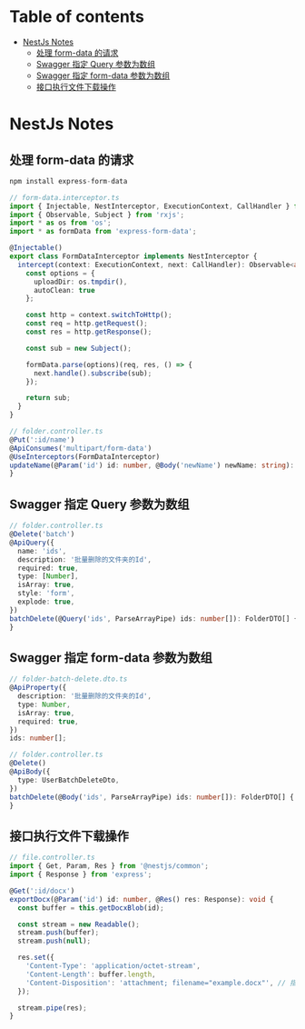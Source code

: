 # Table of contents

- [NestJs Notes](#nestjs-notes)
  - [处理 form-data 的请求](#处理-form-data-的请求)
  - [Swagger 指定 Query 参数为数组](#swagger-指定-query-参数为数组)
  - [Swagger 指定 form-data 参数为数组](#swagger-指定-form-data-参数为数组)
  - [接口执行文件下载操作](#接口执行文件下载操作)

# NestJs Notes

## 处理 form-data 的请求

```ts
npm install express-form-data

// form-data.interceptor.ts
import { Injectable, NestInterceptor, ExecutionContext, CallHandler } from '@nestjs/common';
import { Observable, Subject } from 'rxjs';
import * as os from 'os';
import * as formData from 'express-form-data';

@Injectable()
export class FormDataInterceptor implements NestInterceptor {
  intercept(context: ExecutionContext, next: CallHandler): Observable<any> {
    const options = {
      uploadDir: os.tmpdir(),
      autoClean: true
    };

    const http = context.switchToHttp();
    const req = http.getRequest();
    const res = http.getResponse();

    const sub = new Subject();

    formData.parse(options)(req, res, () => {
      next.handle().subscribe(sub);
    });

    return sub;
  }
}

// folder.controller.ts
@Put(':id/name')
@ApiConsumes('multipart/form-data')
@UseInterceptors(FormDataInterceptor)
updateName(@Param('id') id: number, @Body('newName') newName: string): FolderDTO {
}
```

## Swagger 指定 Query 参数为数组

```ts
// folder.controller.ts
@Delete('batch')
@ApiQuery({
  name: 'ids',
  description: '批量删除的文件夹的Id',
  required: true,
  type: [Number],
  isArray: true,
  style: 'form',
  explode: true,
})
batchDelete(@Query('ids', ParseArrayPipe) ids: number[]): FolderDTO[] {
}
```

## Swagger 指定 form-data 参数为数组

```ts
// folder-batch-delete.dto.ts
@ApiProperty({
  description: '批量删除的文件夹的Id',
  type: Number,
  isArray: true,
  required: true,
})
ids: number[];

// folder.controller.ts
@Delete()
@ApiBody({
  type: UserBatchDeleteDto,
})
batchDelete(@Body('ids', ParseArrayPipe) ids: number[]): FolderDTO[] {
}
```

## 接口执行文件下载操作

```ts
// file.controller.ts
import { Get, Param, Res } from '@nestjs/common';
import { Response } from 'express';

@Get(':id/docx')
exportDocx(@Param('id') id: number, @Res() res: Response): void {
  const buffer = this.getDocxBlob(id);

  const stream = new Readable();
  stream.push(buffer);
  stream.push(null);

  res.set({
    'Content-Type': 'application/octet-stream',
    'Content-Length': buffer.length,
    'Content-Disposition': 'attachment; filename="example.docx"', // 指定下载的文件名称
  });

  stream.pipe(res);
}
```
